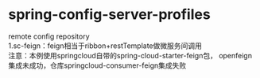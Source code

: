 # spring-config-server-profiles
remote config repository  
1.sc-feign：feign相当于ribbon+restTemplate做微服务间调用  
注意：本例使用springcloud自带的spring-cloud-starter-feign包，
openfeign集成未成功，仓库springcloud-consumer-feign集成失败



